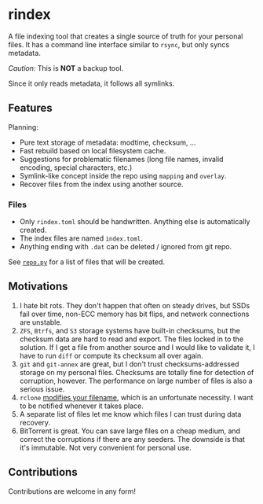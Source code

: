 # rindex

A file indexing tool that creates a single source of truth for your personal files.
It has a command line interface similar to `rsync`, but only syncs metadata.

_Caution:_ This is **NOT** a backup tool.

Since it only reads metadata,
it follows all symlinks.

## Features

Planning:
* Pure text storage of metadata: modtime, checksum, ...
* Fast rebuild based on local filesystem cache.
* Suggestions for problematic filenames (long file names, invalid encoding, special characters, etc.)
* Symlink-like concept inside the repo using `mapping` and `overlay`.
* Recover files from the index using another source.

### Files

* Only `rindex.toml` should be handwritten.
Anything else is automatically created.
* The index files are named `index.toml`.
* Anything ending with `.dat` can be deleted / ignored from git repo.

See [`repo.py`](rindex/repo.py) for a list of files that will be created.

## Motivations

1. I hate bit rots.
They don't happen that often on steady drives,
but SSDs fail over time, non-ECC memory has bit flips,
and network connections are unstable.
2. `ZFS`, `Btrfs`, and `S3` storage systems have built-in checksums,
but the checksum data are hard to read and export.
The files locked in to the solution.
If I get a file from another source and I would like to validate it,
I have to run `diff` or compute its checksum all over again.
3. `git` and `git-annex` are great,
but I don't trust checksums-addressed storage on my personal files.
Checksums are totally fine for detection of corruption, however.
The performance on large number of files is also a serious issue.
4. `rclone` [modifies your filename](https://rclone.org/overview/#restricted-filenames),
which is an unfortunate necessity.
I want to be notified whenever it takes place.
5. A separate list of files let me know which files I can trust
during data recovery.
6. BitTorrent is great.
You can save large files on a cheap medium,
and correct the corruptions if there are any seeders.
The downside is that it's immutable.
Not very convenient for personal use.

## Contributions
Contributions are welcome in any form!
